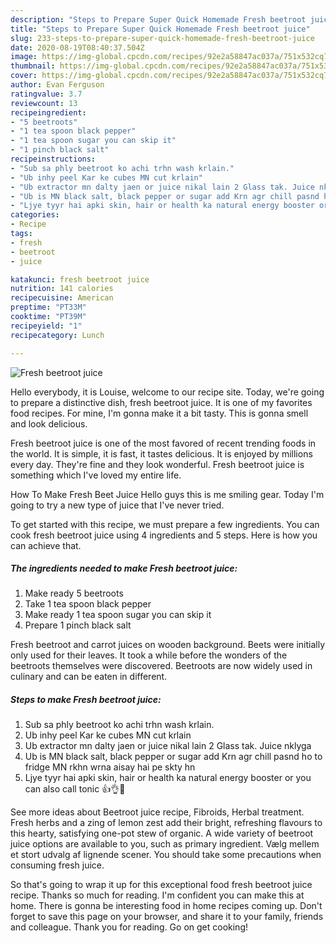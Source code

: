 ```yaml
---
description: "Steps to Prepare Super Quick Homemade Fresh beetroot juice"
title: "Steps to Prepare Super Quick Homemade Fresh beetroot juice"
slug: 233-steps-to-prepare-super-quick-homemade-fresh-beetroot-juice
date: 2020-08-19T08:40:37.504Z
image: https://img-global.cpcdn.com/recipes/92e2a58847ac037a/751x532cq70/fresh-beetroot-juice-recipe-main-photo.jpg
thumbnail: https://img-global.cpcdn.com/recipes/92e2a58847ac037a/751x532cq70/fresh-beetroot-juice-recipe-main-photo.jpg
cover: https://img-global.cpcdn.com/recipes/92e2a58847ac037a/751x532cq70/fresh-beetroot-juice-recipe-main-photo.jpg
author: Evan Ferguson
ratingvalue: 3.7
reviewcount: 13
recipeingredient:
- "5 beetroots"
- "1 tea spoon black pepper"
- "1 tea spoon sugar you can skip it"
- "1 pinch black salt"
recipeinstructions:
- "Sub sa phly beetroot ko achi trhn wash krlain."
- "Ub inhy peel Kar ke cubes MN cut krlain"
- "Ub extractor mn dalty jaen or juice nikal lain 2 Glass tak. Juice nklyga"
- "Ub is MN black salt, black pepper or sugar add Krn agr chill pasnd ho to fridge MN rkhn wrna aisay hai pe skty hn"
- "Ljye tyyr hai apki skin, hair or health ka natural energy booster or you can also call tonic 👍👌🙂"
categories:
- Recipe
tags:
- fresh
- beetroot
- juice

katakunci: fresh beetroot juice 
nutrition: 141 calories
recipecuisine: American
preptime: "PT33M"
cooktime: "PT39M"
recipeyield: "1"
recipecategory: Lunch

---
```



![Fresh beetroot juice](https://img-global.cpcdn.com/recipes/92e2a58847ac037a/751x532cq70/fresh-beetroot-juice-recipe-main-photo.jpg)

Hello everybody, it is Louise, welcome to our recipe site. Today, we're going to prepare a distinctive dish, fresh beetroot juice. It is one of my favorites food recipes. For mine, I'm gonna make it a bit tasty. This is gonna smell and look delicious.

Fresh beetroot juice is one of the most favored of recent trending foods in the world. It is simple, it is fast, it tastes delicious. It is enjoyed by millions every day. They're fine and they look wonderful. Fresh beetroot juice is something which I've loved my entire life.

How To Make Fresh Beet Juice Hello guys this is me smiling gear. Today I&#39;m going to try a new type of juice that I&#39;ve never tried.


To get started with this recipe, we must prepare a few ingredients. You can cook fresh beetroot juice using 4 ingredients and 5 steps. Here is how you can achieve that.

<!--inarticleads1-->

##### The ingredients needed to make Fresh beetroot juice:

1. Make ready 5 beetroots
1. Take 1 tea spoon black pepper
1. Make ready 1 tea spoon sugar you can skip it
1. Prepare 1 pinch black salt


Fresh beetroot and carrot juices on wooden background. Beets were initially only used for their leaves. It took a while before the wonders of the beetroots themselves were discovered. Beetroots are now widely used in culinary and can be eaten in different. 

<!--inarticleads2-->

##### Steps to make Fresh beetroot juice:

1. Sub sa phly beetroot ko achi trhn wash krlain.
1. Ub inhy peel Kar ke cubes MN cut krlain
1. Ub extractor mn dalty jaen or juice nikal lain 2 Glass tak. Juice nklyga
1. Ub is MN black salt, black pepper or sugar add Krn agr chill pasnd ho to fridge MN rkhn wrna aisay hai pe skty hn
1. Ljye tyyr hai apki skin, hair or health ka natural energy booster or you can also call tonic 👍👌🙂


See more ideas about Beetroot juice recipe, Fibroids, Herbal treatment. Fresh herbs and a zing of lemon zest add their bright, refreshing flavours to this hearty, satisfying one-pot stew of organic. A wide variety of beetroot juice options are available to you, such as primary ingredient. Vælg mellem et stort udvalg af lignende scener. You should take some precautions when consuming fresh juice. 

So that's going to wrap it up for this exceptional food fresh beetroot juice recipe. Thanks so much for reading. I'm confident you can make this at home. There is gonna be interesting food in home recipes coming up. Don't forget to save this page on your browser, and share it to your family, friends and colleague. Thank you for reading. Go on get cooking!
